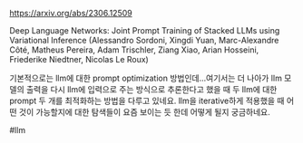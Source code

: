 https://arxiv.org/abs/2306.12509

Deep Language Networks: Joint Prompt Training of Stacked LLMs using Variational Inference (Alessandro Sordoni, Xingdi Yuan, Marc-Alexandre Côté, Matheus Pereira, Adam Trischler, Ziang Xiao, Arian Hosseini, Friederike Niedtner, Nicolas Le Roux)

기본적으로는 llm에 대한 prompt optimization 방법인데...여기서는 더 나아가 llm 모델의 출력을 다시 llm에 입력으로 주는 방식으로 추론한다고 했을 때 두 llm에 대한 prompt 두 개를 최적화하는 방법을 다루고 있네요. llm을 iterative하게 적용했을 때 어떤 것이 가능할지에 대한 탐색들이 요즘 보이는 듯 한데 어떻게 될지 궁금하네요.

#llm 